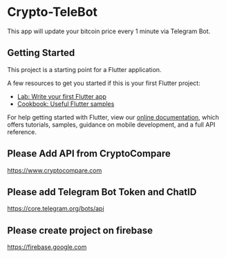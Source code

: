 # Crypto-TeleBot

This app will update your bitcoin price every 1 minute via Telegram Bot.

## Getting Started

This project is a starting point for a Flutter application.

A few resources to get you started if this is your first Flutter project:

- [Lab: Write your first Flutter app](https://flutter.dev/docs/get-started/codelab)
- [Cookbook: Useful Flutter samples](https://flutter.dev/docs/cookbook)

For help getting started with Flutter, view our
[online documentation](https://flutter.dev/docs), which offers tutorials,
samples, guidance on mobile development, and a full API reference.

## Please Add API from CryptoCompare
https://www.cryptocompare.com

## Please add Telegram Bot Token and ChatID
https://core.telegram.org/bots/api

## Please create project on firebase
https://firebase.google.com
